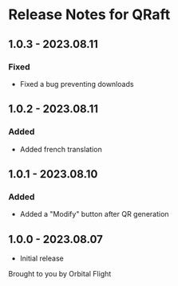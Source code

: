 # Release Notes for QRaft

## 1.0.3 - 2023.08.11
### Fixed
* Fixed a bug preventing downloads

## 1.0.2 - 2023.08.11
### Added
* Added french translation

## 1.0.1 - 2023.08.10
### Added
* Added a "Modify" button after QR generation

## 1.0.0 - 2023.08.07
* Initial release

Brought to you by Orbital Flight